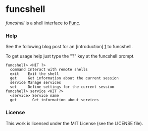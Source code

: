 funcshell
=========

_funcshell_ is a shell interface to [Func](https://fedorahosted.org/func/).

### Help

See the following blog post for an [introduction] [1] to funcshell.

To get usage help just type the "?" key at the funcshell prompt.

    funcshell> <HIT ?>
      command Interact with remote shells
      exit    Exit the shell
      get     Get information about the current session
      service Manage services
      set     Define settings for the current session
    funcshell> service <HIT ?>
      <service> Service name
      get       Get information about services

### License

This work is licensed under the MIT License (see the LICENSE file).

[1]: <http://www.silassewell.com/blog/2009/04/22/funcshell-a-shell-interface-to-func/>
